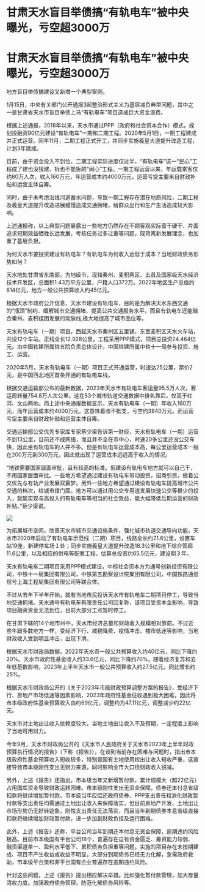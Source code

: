 # 甘肃天水盲目举债搞“有轨电车”被中央曝光，亏空超3000万

# 甘肃天水盲目举债搞“有轨电车”被中央曝光，亏空超3000万

地方盲目举债搞建设又新增一个典型案例。

1月15日，中央有关部门公开通报3起整治形式主义为基层减负典型问题，其中之一是甘肃省天水市盲目举债上马“有轨电车”项目造成巨大资金浪费。

根据上述通报，2018年以来，天水市通过PPP（政府和社会资本合作）模式，规划投融资90亿元建设“有轨电车”一期和二期工程。2020年5月1日，一期工程建成并正式运营。同年11月，二期工程正式开工，并同步实施羲皇大道提升改造工程，计划3年建成。

目前，由于资金投入不到位，二期工程实际进度仅过半，“有轨电车”这一“民心”工程成了建也没钱建、拆也不能拆的“闹心”工程。一期工程运营以来，年运载乘客仅约80万人次，收入160万元，年运营成本约4000万元，运营亏空主要来自财政补贴和运营主体自筹。

同时，由于未考虑沿线河道蓄水问题，导致一期工程存在潜在地质风险，二期工程及羲皇大道提升改造进展缓慢造成交通拥堵，给群众出行和生产生活造成较大影响。

上述通报称，以上典型问题暴露出一些地方仍然存在不顾客观实际蛮干硬干、片面追求短期效益牺牲长远发展，考核任务过多过重等问题，既背离新发展理念，也加重了基层负担。

为何天水市要投资建设有轨电车？有轨电车为何收入远低于成本？当地财政债务形势如何？

天水地处甘肃省东南部，为地级市，现辖秦州、麦积两区、五县及国家级天水经济技术开发区，总面积1.43万平方公里，户籍人口372万。2022年地区生产总值约814亿元，地方一般公共预算收入约45亿元。

根据天水市政府公开信息，天水市建设有轨电车，目的是为解决天水东西交通的“瓶颈”制约、缓解城市交通拥堵、提高公共交通服务水平，而且有轨电车还能融合秦州、麦积组团发展的动脉线,极大地提高了城市品位等。

天水有轨电车（一期）项目，西起天水市秦州区五里铺，东至麦积区天水火车站，共设12个车站，正线全长12.928公里，工程采用PPP模式，项目总投资24.464亿元。由中国铁建所属铁五院负责总体设计，中国铁建所属中铁十一局参与投资、施工、运营。

2020年5月，天水有轨电车（一期）项目正式开通运营，时速达25公里，票价2元，是中国西北地区首条开通的有轨电车线。

根据交通运输部公布的最新数据，2023年天水市有轨电车客运量95.5万人次，客运周转量754.8万人次公里。这在53个城市轨道交通数据中排名靠后，仅高于红河、文山两地。而上述中央通报数据显示，天水有轨电车（一期）年收入160万元，而年运营成本约4000万元。这意味着收不抵支，亏空约3840万元。而运营亏空主要来自财政补贴和运营主体自筹。

交通运输部公交优先专家库专家蔡少渠告诉第一财经，天水有轨电车（一期）运营不到13公里，目前还不成网络，而且并不全在市中心，时速20多公里还没公交车快，因此坐有轨电车的人并不多。但是有轨电车运营成本高，每公里运营成本一般在200万元到300万元，因此就出现了运营成本远远高于收入的情况。

“地铁需要国家层面审批，且有较高的标准。但建设有轨电车地方就可以自己干，不用国家层面审批。一些地方希望通过建设有轨电车带动投资，招商引资，做着公交优先与有轨产业发展双赢梦。另外一些地方希望通过建设有轨电车提高城市公共交通的档次，给城市撑门面。地方可以通过用公交专用道发展快速公交等极少的投入，就能实现与高投入的有轨电车等相当的社会效益，能大幅降低后期运营的财政补贴。”蔡少渠说。

![](https://inews.gtimg.com/om_bt/OhCZY8prkBjg0njF08ZHQZS2uSL2yKTN6A0pJrmyRYBB4AA/1000)

为拓展城市空间，改善天水市城市交通设施条件，强化城市轨道交通导向功能，天水市2020年启动了有轨电车示范线（二期）项目，线路全长约21.6公里，设置车站19座，新建停车场１处；同步实施羲皇大道提升改造18.3公里和地下综合管廊11.6公里，以及相应的供电等配套工程。估算总投资约65.5亿元，建设期３年。

天水有轨电车二期项目采用PPP模式建设，中标社会资本方为通号创新投资有限公司，中铁十一局集团有限公司，中铁第五勘察设计院集团有限公司，中国铁路通信信号上海工程局集团有限公司等联合体。

不过从去年下半年开始，就有当地市民投诉天水市有轨电车二期项目停工，导致当地交通拥堵。天水通号有轨电车有限责任公司回复称，该项目受资本金影响，导致项目融资资金无法到位，目前大部分工点暂时停工。

在甘肃下辖的14个地市州中，天水市经济总量和财政收入规模相对靠前。不过近些年跟多数地方一样，受经济下行、减税降费、疫情冲击、楼市低迷等影响，当地财政收入受到明显冲击，出现下滑。

根据天水市财政局数据，2022年天水市一般公共预算收入约40亿元，同比下降约20%。天水市政府性基金收入约33.6亿元，同比下降约70%。随着经济复苏和去年低基数影响，2023年上半年天水市一般公共预算收入约27.5亿元，同比增长约25%。

根据天水市财政局公开的《关于2023年市级财政预算调整方案的报告》，受经济下行、房地产市场低迷等因素影响，2023年政府性基金征收遇到极大困难，因此将市本级政府性基金预算收入由约69亿元，调整约为47.11亿元，调整减少约22亿元。

天水市对土地出让收入依赖度较大，当地土地出让收入不及预期，一定程度上影响了当地可用财力。

今年9月，天水市财政局公开的《天水市人民政府关于天水市2023年上半年财政预算执行情况的报告》（下称《报告》），在谈到当前存在困难与问题时，指出市本级政府性基金预算收入短收较多，特别是国有土地使用权出让收入短收严重，这直接导致市本级刚性支出无财力来源，同时影响全市大口径财政收入锐减。

另外，上述《报告》还指出，市本级当年又新增暂付款，累计规模大（超22亿元）占用国库资金导致财政运转困难。市本级刚性支出无资金保障，债券还本付息省级扣款将继续增加暂付款。市本级当年应偿还政府债券、PPP支出责任和消化财政暂付款等支出责任均需通过土地出让收入来保障落实，但目前房地产开发、土地出让市场形势仍无好转迹象，刚性支出责任无法落实，而且当年到期债券本息省级直接扣款将继续增加财政暂付款，进一步加剧财政负担及运行困难。

此外，上述《报告》还称，平台公司当年到期还本付息无资金保障，逾期违约风险极高。目前市本级国有平台公司18个，普遍存在自有资金匮乏、筹资能力较弱、融资渠道单一、盈利水平低下、累积债务负担重等问题。实施的项目存在未按期建成、项目不产生收益或收益不明显，大部分到期债务已经无力化解，急需政府救助，市本级平台类和非平台国有企业普遍存在逾期违约风险。

针对这些问题，上述《报告》提出相应解决举措。比如强化暂付款管理，加大存量清收力度。加强政府债务管理，防范化解债务风险等。

